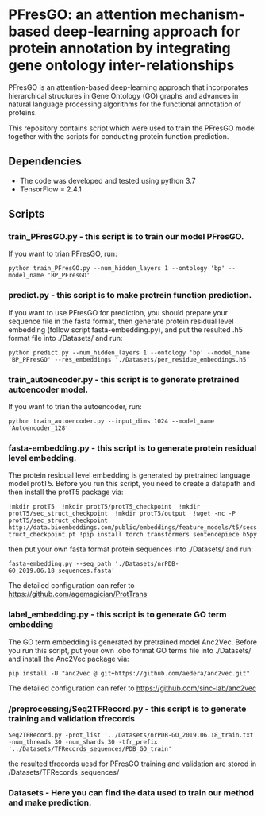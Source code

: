# PFresGO: an attention mechanism-based deep-learning approach for protein annotation by integrating gene ontology inter-relationships

PFresGO is an attention-based deep-learning approach that incorporates hierarchical structures in Gene Ontology (GO) graphs and advances in natural language processing algorithms for the functional annotation of proteins.

This repository contains script which were used to train the PFresGO model together with the scripts for conducting protein function prediction.

## Dependencies
* The code was developed and tested using python 3.7
* TensorFlow = 2.4.1


## Scripts
### train_PFresGO.py - this script is to train our model PFresGO. 

If you want to trian PFresGO, run:

`python train_PFresGO.py --num_hidden_layers 1 --ontology 'bp' --model_name 'BP_PFresGO'`

### predict.py - this script is to make protrein function prediction. 

If you want to use PFresGO for prediction, you should prepare your sequence file in the fasta format, then generate protein residual level embedding (follow script fasta-embedding.py), and put the resulted .h5 format file into ./Datasets/ and run:

`python predict.py --num_hidden_layers 1 --ontology 'bp' --model_name 'BP_PFresGO' --res_embeddings './Datasets/per_residue_embeddings.h5'` 

### train_autoencoder.py - this script is to generate pretrained autoencoder model. 

If you want to trian the autoencoder, run:

`python train_autoencoder.py --input_dims 1024 --model_name 'Autoencoder_128'`

### fasta-embedding.py - this script is to generate protein residual level embedding. 

The protein residual level embedding is generated by pretrained language model protT5. Before you run this script, you need to create a datapath and then install the protT5 package via:

`!mkdir protT5 
!mkdir protT5/protT5_checkpoint 
!mkdir protT5/sec_struct_checkpoint 
!mkdir protT5/output 
!wget -nc -P protT5/sec_struct_checkpoint http://data.bioembeddings.com/public/embeddings/feature_models/t5/secstruct_checkpoint.pt
!pip install torch transformers sentencepiece h5py ` 

then put your own fasta format protein sequences into ./Datasets/ and run:

`fasta-embedding.py --seq_path './Datasets/nrPDB-GO_2019.06.18_sequences.fasta'`

The detailed configuration can refer to https://github.com/agemagician/ProtTrans

### label_embedding.py - this script is to generate GO term embedding 

The GO term embedding is generated by pretrained model Anc2Vec. Before you run this script, put your own .obo format GO terms file into ./Datasets/ and install the Anc2Vec package via:

`pip install -U "anc2vec @ git+https://github.com/aedera/anc2vec.git"`

The detailed configuration can refer to https://github.com/sinc-lab/anc2vec

### /preprocessing/Seq2TFRecord.py - this script is to generate training and validation tfrecords 

`Seq2TFRecord.py -prot_list '../Datasets/nrPDB-GO_2019.06.18_train.txt' -num_threads 30 -num_shards 30 -tfr_prefix '../Datasets/TFRecords_sequences/PDB_GO_train'`

the resulted tfrecords uesd for PFresGO training and validation are stored in /Datasets/TFRecords_sequences/ 

### Datasets - Here you can find the data used to train our method and make prediction.









